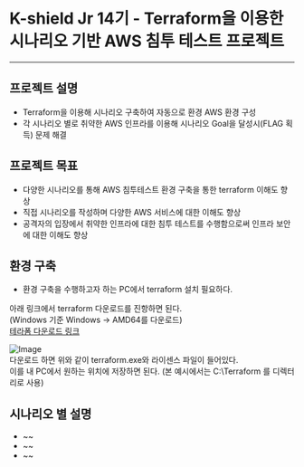 # K-shield Jr 14기 - Terraform을 이용한 시나리오 기반 AWS 침투 테스트 프로젝트
---

## 프로젝트 설명
- Terraform을 이용해 시나리오 구축하여 자동으로 환경 AWS 환경 구성
- 각 시나리오 별로 취약한 AWS 인프라를 이용해 시나리오 Goal을 달성시(FLAG 획득) 문제 해결 


## 프로젝트 목표
- 다양한 시나리오를 통해 AWS 침투테스트 환경 구축을 통한 terraform 이해도 향상
- 직접 시나리오를 작성하며 다양한 AWS 서비스에 대한 이해도 향상
- 공격자의 입장에서 취약한 인프라에 대한 침투 테스트를 수행함으로써 인프라 보안에 대한 이해도 향상

## 환경 구축
- 환경 구축을 수행하고자 하는 PC에서 terraform 설치 필요하다.
  
아래 링크에서 terraform 다운로드를 진항하면 된다.  
(Windows 기준 Windows → AMD64를 다운로드)  
[테라폼 다운로드 링크](https://developer.hashicorp.com/terraform/install)

![Image](https://github.com/user-attachments/assets/ef684775-b07f-491a-811f-abdf76bf9818)  
다운로드 하면 위와 같이 terraform.exe와 라이센스 파일이 들어있다.  
이를 내 PC에서 원하는 위치에 저장하면 된다. (본 예시에서는 C:\Terraform 를 디렉터리로 사용)

## 시나리오 별 설명
- ~~
- ~~
- ~~

